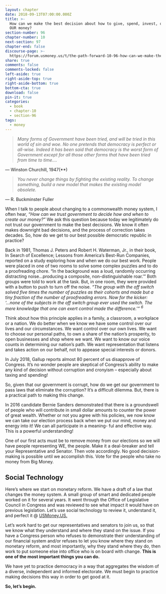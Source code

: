 ```yaml
---
layout: chapter
date: 2018-09-13T07:00:00.000Z
title: >-
  How can we make the best decision about how to give, spend, invest, or lend
  OUR money?
section-number: 96
chapter-number: 10
next-section: 97
chapter-end: false
discourse-page: >-
  https://forum.usmoney.us/t/the-path-forward-10-96-how-can-we-make-the-best-decision-about-how-to-give-spend-invest-or-lend-our-money/
share: true
comments: false
comments-locked: false
left-aside: true
right-aside-top: true
right-aside-bottom: true
bottom-cta: true
download: false
pin-it: true
categories:
  - book
  - chapter-10
  - section-96
tags:
  - money
---
```

> _Many forms of Government have been tried, and will be tried in this world of
> sin and woe. No one pretends that democracy is perfect or all-wise. Indeed
> it has been said that democracy is the worst form of Government except for
> all those other forms that have been tried from time to time...._

— Winston Churchill, 1947(\*\*)

> _You never change things by fighting the existing reality. To change something,
> build a new model that makes the existing model obsolete._

— R. Buckminster Fuller

When I talk to people about changing to a commonwealth money
system, I often hear, _“How can we trust government to decide how and
when to create our money?”_ We ask this question because today we legitimately do not trust our government to make the best decisions. We
know it often makes downright bad decisions, and the process of correction takes decades. So, how do we get to our best possible democratic
republic in practice?

Back in 1981, Thomas J. Peters and Robert H. Waterman, Jr., in their
book, In Search of Excellence; Lessons from America’s Best-Run Companies,
reported on a study exploring how and when we do our best work.
People were placed in one of two rooms to solve some complex puzzles
and to do a proofreading chore. “In the background was a loud, randomly
occurring distracting noise...producing a composite, non-distinguishable
roar.’” Both groups were told to work at the task. But, in one room, they
were provided with a button to push to turn off the noise. _“The group
with the off switch solved five times the number of puzzles as their cohorts
and made but a tiny fraction of the number of proofreading errors. Now
for the kicker: ‘...none of the subjects in the off switch group ever used the
switch. The mere knowledge that one can exert control made the difference.’” <sup>6</sup>_

Think about how this principle applies in a family, a classroom, a workplace or a nation. We do better when we know we have some control
over our lives and our circumstances. We want control over our own
lives. We want to choose our personal paths, to own a share of the
nation’s prosperity, to open businesses and shop where we want. We
want to know our voice counts in determining our nation’s path. We
want representation that listens and takes action on our behalf, not to
appease special interests or donors.

In July 2018, Gallup reports almost 80 percent of us disapprove of
Congress. It’s no wonder people are skeptical of Congress’s ability to
make any kind of decision without corruption and cronyism – especially about taxing and spending!

So, given that our government is corrupt, how do we get our government to pass laws that eliminate the corruption? It’s a difficult dilemma.
But, there is a practical path to making this change.

In 2016 candidate Bernie Sanders demonstrated that there is a groundswell of people who will contribute in small dollar amounts to counter
the power of great wealth. Whether or not you agree with his policies,
we now know we can take our election process back when we put our
mind, money and energy into it! We can all participate in a meaning-
ful and effective way. This is a powerful understanding!

One of our first acts must be to remove money from our elections so we
will have people representing WE, the people. Make it a deal-breaker
and tell your Representative and Senator. Then vote accordingly. No
good decision-making is possible until we accomplish this. Vote for the
people who take no money from Big Money.

## Social Technology

Here’s where we start on monetary reform. We have a draft of a law that
changes the money system. A small group of smart and dedicated people
worked on it for several years. It went through the Office of Legislative
Council in Congress and was reviewed to see what impact it would have on previous legislation. Let’s use social technology to review it, understand it, and perfect it @ [USMoney.US.](https://usmoney.us/)

Let’s work hard to get our representatives and senators to join us, so
that we know what they understand and where they stand on the issue.
If you have a Congress person who refuses to demonstrate their understanding of our financial system and/or refuses to let you know where
they stand on monetary reform, and most importantly, why they stand
where they do, then work to put someone else into office who is on board
with change. **This is one of the most important things you can do.**

We have yet to practice democracy in a way that aggregates the wisdom
of a diverse, independent and informed electorate. We must begin to
practice making decisions this way in order to get good at it.

**So, let’s begin.**
